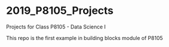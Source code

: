 # 2019_P8105_Projects
Projects for Class P8105 - Data Science I


This repo is the first example in building blocks module of P8105
